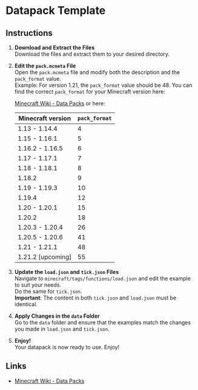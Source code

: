 # Datapack Template

## Instructions

1. **Download and Extract the Files**  
   Download the files and extract them to your desired directory.

2. **Edit the `pack.mcmeta` File**  
   Open the `pack.mcmeta` file and modify both the description and the `pack_format` value.  
   Example: For version 1.21, the `pack_format` value should be 48. You can find the correct `pack_format` for your Minecraft version here:

   [Minecraft Wiki - Data Packs](https://minecraft.wiki/w/Data_pack#Pack_format)
   or here:

   | Minecraft version | `pack_format` |
   |-------------------|---------------|
   | 1.13 - 1.14.4     | 4             |
   | 1.15 - 1.16.1     | 5             |
   | 1.16.2 - 1.16.5   | 6             |
   | 1.17 - 1.17.1     | 7             |
   | 1.18 - 1.18.1     | 8             |
   | 1.18.2            | 9             |
   | 1.19 - 1.19.3     | 10            |
   | 1.19.4            | 12            |
   | 1.20 - 1.20.1     | 15            |
   | 1.20.2            | 18            |
   | 1.20.3 - 1.20.4   | 26            |
   | 1.20.5 - 1.20.6   | 41            |
   | 1.21 - 1.21.1	  | 48            |
   | 1.21.2 ​[upcoming] | 55            |


4. **Update the `load.json` and `tick.json` Files**  
   Navigate to `minecraft/tags/functions/load.json` and edit the example to suit your needs.  
   Do the same for `tick.json`.  
   **Important**: The content in both `tick.json` and `load.json` must be identical.

5. **Apply Changes in the `data` Folder**  
   Go to the `data` folder and ensure that the examples match the changes you made in `load.json` and `tick.json`.

6. **Enjoy!**  
   Your datapack is now ready to use. Enjoy!

## Links

- [Minecraft Wiki - Data Packs](https://minecraft.wiki/w/Data_pack#Pack_format)
